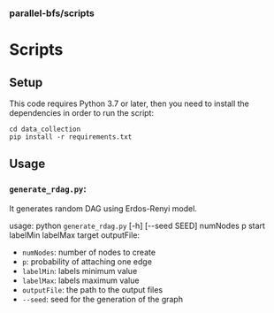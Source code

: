 ### parallel-bfs/scripts
# Scripts
## Setup
This code requires Python 3.7 or later, then you need to install the dependencies in order to run the script:
```
cd data_collection
pip install -r requirements.txt
```
## Usage
### `generate_rdag.py`:
It generates random DAG using Erdos-Renyi model.

usage: python `generate_rdag.py` [-h] [--seed SEED] numNodes p start labelMin labelMax target outputFile:  
- `numNodes`: number of nodes to create
- `p`: probability of attaching one edge
- `labelMin`: labels minimum value
- `labelMax`: labels maximum value
- `outputFile`: the path to the output files
- `--seed`: seed for the generation of the graph
